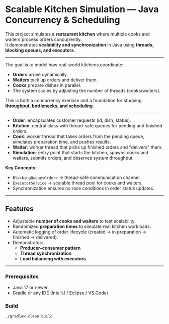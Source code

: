 # Scalable Kitchen Simulation — Java Concurrency & Scheduling

This project simulates a **restaurant kitchen** where multiple cooks and waiters process orders concurrently.  
It demonstrates **scalability and synchronization** in Java using **threads, blocking queues, and executors**.

---

The goal is to model how real-world kitchens coordinate:
- **Orders** arrive dynamically.
- **Waiters** pick up orders and deliver them.
- **Cooks** prepare dishes in parallel.
- The system scales by adjusting the number of threads (cooks/waiters).

This is both a concurrency exercise and a foundation for studying **throughput, bottlenecks, and scheduling**.

---


- **Order**: encapsulates customer requests (id, dish, status).
- **Kitchen**: central class with thread-safe queues for pending and finished orders.
- **Cook**: worker thread that takes orders from the pending queue, simulates preparation time, and pushes results.
- **Waiter**: worker thread that picks up finished orders and "delivers" them.
- **Simulation**: entry point that starts the kitchen, spawns cooks and waiters, submits orders, and observes system throughput.

**Key Concepts:**
- `BlockingQueue<Order>` → thread-safe communication channel.
- `ExecutorService` → scalable thread pool for cooks and waiters.
- Synchronization ensures no race conditions in order status updates.

---

## Features

- Adjustable **number of cooks and waiters** to test scalability.
- Randomized **preparation times** to simulate real kitchen workloads.
- Automatic logging of order lifecycle (created → in preparation → finished → delivered).
- Demonstrates:
  - **Producer–consumer pattern**
  - **Thread synchronization**
  - **Load balancing with executors**

---

### Prerequisites
- Java 17 or newer
- Gradle or any IDE (IntelliJ / Eclipse / VS Code)

### Build
```bash
./gradlew clean build